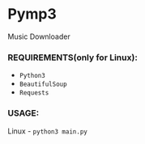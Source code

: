 # Pymp3
Music Downloader

### REQUIREMENTS(only for Linux):
- `Python3`
- `BeautifulSoup`
- `Requests`

### USAGE:
Linux - `python3 main.py`
